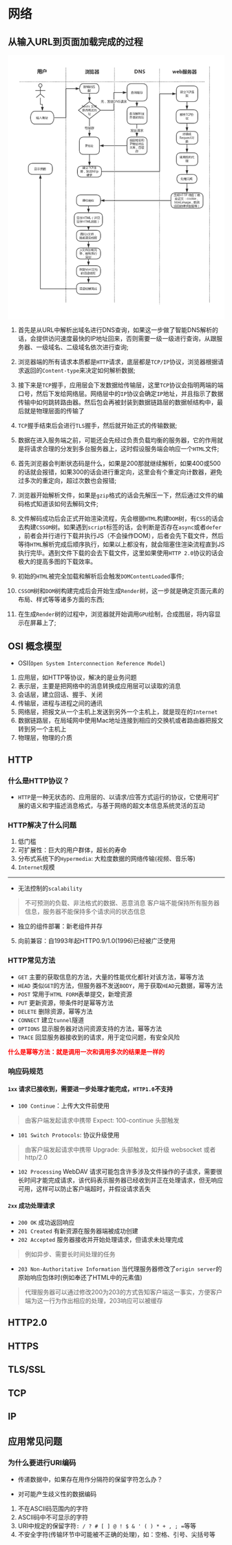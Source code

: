 # 网络
## 从输入URL到页面加载完成的过程
<img align='center' src="../../static/imgs/url-analyse.png" />

1. 首先是从URL中解析出域名进行DNS查询，如果这一步做了智能DNS解析的话，会提供访问速度最快的IP地址回来，否则需要一级一级进行查询，从跟服务器、一级域名、二级域名依次进行查询;

2. 浏览器端的所有请求本质都是`HTTP`请求，底层都是`TCP/IP`协议，浏览器根据请求返回的`Content-type`来决定如何解析数据;

3. 接下来是`TCP`握手，应用层会下发数据给传输层，这里`TCP`协议会指明两端的端口号，然后下发给网络层。网络层中的`IP`协议会确定`IP`地址，并且指示了数据传输中如何跳转路由器。然后包会再被封装到数据链路层的数据帧结构中，最后就是物理层面的传输了

4. `TCP`握手结束后会进行`TLS`握手，然后就开始正式的传输数据;

5. 数据在进入服务端之前，可能还会先经过负责负载均衡的服务器，它的作用就是将请求合理的分发到多台服务器上，这时假设服务端会响应一个`HTML`文件;

6. 首先浏览器会判断状态码是什么，如果是200那就继续解析，如果400或500的话就会报错，如果300的话会进行重定向，这里会有个重定向计数器，避免过多次的重定向，超过次数也会报错;

7. 浏览器开始解析文件，如果是`gzip`格式的话会先解压一下，然后通过文件的编码格式知道该如何去解码文件;

8. 文件解码成功后会正式开始渲染流程，先会根据`HTML`构建`DOM`树，有`CSS`的话会去构建`CSSOM`树。如果遇到`script`标签的话，会判断是否存在`async`或者`defer` ，前者会并行进行下载并执行JS（不会操作DOM），后者会先下载文件，然后等待`HTML`解析完成后顺序执行，如果以上都没有，就会阻塞住渲染流程直到JS执行完毕。遇到文件下载的会去下载文件，这里如果使用`HTTP 2.0`协议的话会极大的提高多图的下载效率。

9. 初始的`HTML`被完全加载和解析后会触发`DOMContentLoaded`事件;

10. `CSSOM`树和`DOM`树构建完成后会开始生成`Render`树，这一步就是确定页面元素的布局、样式等等诸多方面的东西;

11. 在生成`Render`树的过程中，浏览器就开始调用`GPU`绘制，合成图层，将内容显示在屏幕上了;

## OSI 概念模型
- OSI(`Open System Interconnection Reference Model`)
1. 应用层，如HTTP等协议，解决的是业务问题
2. 表示层，主要是把网络中的消息转换成应用层可以读取的消息
3. 会话层，建立回话、握手、关闭
4. 传输层，进程与进程之间的通讯
5. 网络层，把报文从一个主机上发送到另外一个主机上，就是现在的`Internet`
6. 数据链路层，在局域网中使用Mac地址连接到相应的交换机或者路由器把报文转到另一个主机上
7. 物理层，物理的介质

## HTTP
### 什么是HTTP协议？
- `HTTP`是一种无状态的、应用层的、以请求/应答方式运行的协议，它使用可扩展的语义和字描述消息格式，与基于网络的超文本信息系统灵活的互动

### HTTP解决了什么问题
1. 低门槛
2. 可扩展性：巨大的用户群体，超长的寿命
3. 分布式系统下的`Hypermedia`: 大粒度数据的网络传输(视频、音乐等)
4. `Internet`规模
---
* 无法控制的`scalability`
> 不可预测的负载、非法格式的数据、恶意消息 
> 客户端不能保持所有服务器信息，服务器不能保持多个请求间的状态信息
* 独立的组件部署：新老组件并存

5. 向前兼容：自1993年起HTTP0.9/1.0(1996)已经被广泛使用

### HTTP常见方法
- `GET` 主要的获取信息的方法，大量的性能优化都针对该方法，幂等方法
- `HEAD` 类似`GET`的方法，但服务器不发送`BODY`，用于获取`HEAD`元数据，幂等方法
- `POST` 常用于`HTML FORM`表单提交，新增资源
- `PUT` 更新资源，带条件时是幂等方法
- `DELETE` 删除资源，幂等方法
- `CONNECT` 建立`tunnel`隧道
- `OPTIONS` 显示服务器对访问资源支持的方法，幂等方法
- `TRACE` 回显服务器接收到的请求，用于定位问题，有安全风险
<p><font color='red'><b>什么是幂等方法：就是调用一次和调用多次的结果是一样的</b></font></p>

### 响应码规范
#### `1xx` 请求已接收到，需要进一步处理才能完成，`HTTP1.0`不支持
- `100 Continue`：上传大文件前使用
> 由客户端发起请求中携带 Expect: 100-continue 头部触发
- `101 Switch Protocols`: 协议升级使用
> 由客户端发起请求中携带 Upgrade: 头部触发，如升级 websocket 或者 http/2.0
- `102 Processing` WebDAV 请求可能包含许多涉及文件操作的子请求，需要很长时间才能完成请求，该代码表示服务器已经收到并正在处理请求，但无响应可用，这样可以防止客户端超时，并假设请求丢失

#### `2xx` 成功处理请求
- `200 OK` 成功返回响应
- `201 Created` 有新资源在服务器端被成功创建
- `202 Accepted` 服务器接收并开始处理请求，但请求未处理完成
> 例如异步、需要长时间处理的任务
- `203 Non-Authoritative Information` 当代理服务器修改了`origin server`的原始响应包体时(例如奉还了HTML中的元素值)
> 代理服务器可以通过修改200为203的方式告知客户端这一事实，方便客户端为这一行为作出相应的处理，203响应可以被缓存


## HTTP2.0

## HTTPS

## TLS/SSL

## TCP

## IP

## 应用常见问题

### 为什么要进行URI编码
- 传递数据中，如果存在用作分隔符的保留字符怎么办？

- 对可能产生歧义性的数据编码
1. 不在ASCII码范围内的字符
2. ASCII码中不可显示的字符
3. URI中规定的保留字符`: / ? # [ ] @ ! $ & ' ( ) * + , ; =`等等
4. 不安全字符(传输环节中可能被不正确的处理)，如：空格、引号、尖括号等
